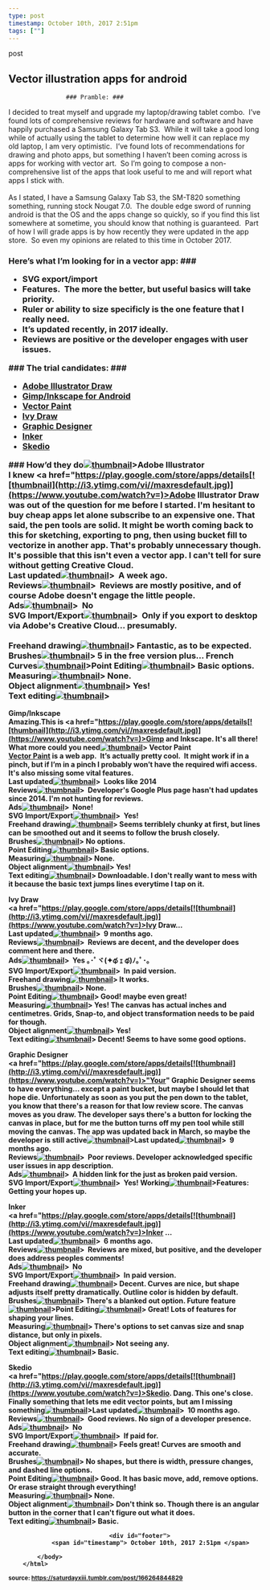 ```yaml
---
type: post
timestamp: October 10th, 2017 2:51pm
tags: [""]
---
```

post
## Vector illustration apps for android ##
                    ### Pramble: ###
I decided to treat myself and upgrade my laptop/drawing tablet combo.  I’ve found lots of comprehensive reviews for hardware and software and have happily purchased a Samsung Galaxy Tab S3.  While it will take a good long while of actually using the tablet to determine how well it can replace my old laptop, I am very optimistic.  I’ve found lots of recommendations for drawing and photo apps, but something I haven’t been coming across is apps for working with vector art.  So I’m going to compose a non-comprehensive list of the apps that look useful to me and will report what apps I stick with.<br/><br/>As I stated, I have a Samsung Galaxy Tab S3, the SM-T820 something something, running stock Nougat 7.0.  The double edge sword of running android is that the OS and the apps change so quickly, so if you find this list somewhere at sometime, you should know that nothing is guaranteed.  Part of how I will grade apps is by how recently they were updated in the app store.  So even my opinions are related to this time in October 2017.  
### Here’s what I’m looking for in a vector app: ###<ul><li>SVG export/import</li><li>Features.  The more the better, but useful basics will take priority.<br/></li><li>Ruler or ability to size specificly is the one feature that I really need.</li><li>It’s updated recently, in 2017 ideally.<br/></li><li>Reviews are positive or the developer engages with user issues.<br/></li></ul>### The trial candidates: ###<ul><li><a href="#adobeillustrator" target="_blank">Adobe Illustrator Draw</a></li><li><a href="#gimpinkscape" target="_blank">Gimp/Inkscape for Android</a></li><li><a href="#vectorpaint" target="_blank">Vector Paint</a></li><li><a href="#ivydraw" target="_blank">Ivy Draw</a><br/></li><li><a href="#graphicdesigner" target="_blank">Graphic Designer</a><br/></li><li><a href="#inker" target="_blank">Inker</a><br/></li><li><a href="#skedio" target="_blank">Skedio</a><br/></li></ul>### How’d they do[![thumbnail](http://i3.ytimg.com/vi/ /maxresdefault.jpg)](https://www.youtube.com/watch?v= )><a name="adobeillustrator" id="adobeillustrator">Adobe Illustrator</a><br/>I knew <a href="https://play.google.com/store/apps/details[![thumbnail](http://i3.ytimg.com/vi/ /maxresdefault.jpg)](https://www.youtube.com/watch?v= )>Adobe Illustrator Draw</a> was out of the question for me before I started.  I'm hesitant to buy cheap apps let alone subscribe to an expensive one.  That said, the pen tools are solid.  It might be worth coming back to this for sketching, exporting to png, then using bucket fill to vectorize in another app.  That's probably unnecessary though.  It's possible that this isn't even a vector app.  I can't tell for sure without getting Creative Cloud.<br/><b>Last updated[![thumbnail](http://i3.ytimg.com/vi/ /maxresdefault.jpg)](https://www.youtube.com/watch?v= )>  A week ago.<br/><b>Reviews[![thumbnail](http://i3.ytimg.com/vi/ /maxresdefault.jpg)](https://www.youtube.com/watch?v= )>  Reviews are mostly positive, and of course Adobe doesn't engage the little people.<br/><b>Ads[![thumbnail](http://i3.ytimg.com/vi/ /maxresdefault.jpg)](https://www.youtube.com/watch?v= )>  No<br/><b>SVG Import/Export[![thumbnail](http://i3.ytimg.com/vi/ /maxresdefault.jpg)](https://www.youtube.com/watch?v= )>  Only if you export to desktop via Adobe's Creative Cloud&hellip; presumably.<br/><br/><b>Freehand drawing[![thumbnail](http://i3.ytimg.com/vi/ /maxresdefault.jpg)](https://www.youtube.com/watch?v= )> Fantastic, as to be expected.<br/><b>Brushes[![thumbnail](http://i3.ytimg.com/vi/ /maxresdefault.jpg)](https://www.youtube.com/watch?v= )> 5 in the free version plus&hellip; French Curves[![thumbnail](http://i3.ytimg.com/vi/ /maxresdefault.jpg)](https://www.youtube.com/watch?v= )><b>Point Editing[![thumbnail](http://i3.ytimg.com/vi/ /maxresdefault.jpg)](https://www.youtube.com/watch?v= )> Basic options.<br/><b>Measuring[![thumbnail](http://i3.ytimg.com/vi/ /maxresdefault.jpg)](https://www.youtube.com/watch?v= )> None.<br/><b>Object alignment[![thumbnail](http://i3.ytimg.com/vi/ /maxresdefault.jpg)](https://www.youtube.com/watch?v= )> Yes!<br/><b>Text editing[![thumbnail](http://i3.ytimg.com/vi/ /maxresdefault.jpg)](https://www.youtube.com/watch?v= )> 

<a name="gimpinkscape" id="gimpinkscape">Gimp/Inkscape</a><br/>Amazing.This is <a href="https://play.google.com/store/apps/details[![thumbnail](http://i3.ytimg.com/vi/ /maxresdefault.jpg)](https://www.youtube.com/watch?v= )>Gimp and Inkscape</a>.  It's all there!  What more could you need[![thumbnail](http://i3.ytimg.com/vi/ /maxresdefault.jpg)](https://www.youtube.com/watch?v= )>
<a name="vectorpaint" id="vectorpaint">Vector Paint</a><br/><a href="http://vectorpaint.yaks.co.nz" target="_blank">Vector Paint</a> is a web app.  It’s actually pretty cool.  It might work if in a pinch, but if I’m in a pinch I probably won’t have the required wifi access. It's also missing some vital features.<br/><b>Last updated[![thumbnail](http://i3.ytimg.com/vi/ /maxresdefault.jpg)](https://www.youtube.com/watch?v= )>  Looks like 2014<br/><b>Reviews[![thumbnail](http://i3.ytimg.com/vi/ /maxresdefault.jpg)](https://www.youtube.com/watch?v= )>  Developer's Google Plus page hasn't had updates since 2014.  I'm not hunting for reviews.<br/><b>Ads[![thumbnail](http://i3.ytimg.com/vi/ /maxresdefault.jpg)](https://www.youtube.com/watch?v= )>  None!<br/><b>SVG Import/Export[![thumbnail](http://i3.ytimg.com/vi/ /maxresdefault.jpg)](https://www.youtube.com/watch?v= )>  Yes!<br/><b>Freehand drawing[![thumbnail](http://i3.ytimg.com/vi/ /maxresdefault.jpg)](https://www.youtube.com/watch?v= )> Seems terriblely chunky at first, but lines can be smoothed out and it seems to follow the brush closely.<br/><b>Brushes[![thumbnail](http://i3.ytimg.com/vi/ /maxresdefault.jpg)](https://www.youtube.com/watch?v= )> No options.<br/><b>Point Editing[![thumbnail](http://i3.ytimg.com/vi/ /maxresdefault.jpg)](https://www.youtube.com/watch?v= )> Basic options.<br/><b>Measuring[![thumbnail](http://i3.ytimg.com/vi/ /maxresdefault.jpg)](https://www.youtube.com/watch?v= )> None.<br/><b>Object alignment[![thumbnail](http://i3.ytimg.com/vi/ /maxresdefault.jpg)](https://www.youtube.com/watch?v= )> Yes!<br/><b>Text editing[![thumbnail](http://i3.ytimg.com/vi/ /maxresdefault.jpg)](https://www.youtube.com/watch?v= )> Downloadable.  I don't really want to mess with it because the basic text jumps lines everytime I tap on it.

<a name="ivydraw" id="ivydraw">Ivy Draw</a><br/><a href="https://play.google.com/store/apps/details[![thumbnail](http://i3.ytimg.com/vi/ /maxresdefault.jpg)](https://www.youtube.com/watch?v= )>Ivy Draw</a>&hellip;<br/><b>Last updated[![thumbnail](http://i3.ytimg.com/vi/ /maxresdefault.jpg)](https://www.youtube.com/watch?v= )>  9 months ago.<br/><b>Reviews[![thumbnail](http://i3.ytimg.com/vi/ /maxresdefault.jpg)](https://www.youtube.com/watch?v= )>  Reviews are decent, and the developer does comment here and there.<br/><b>Ads[![thumbnail](http://i3.ytimg.com/vi/ /maxresdefault.jpg)](https://www.youtube.com/watch?v= )>  Yes ｡･ﾟヾ(✦థ ｪ థ)ﾉ｡ﾟ･｡<br/><b>SVG Import/Export[![thumbnail](http://i3.ytimg.com/vi/ /maxresdefault.jpg)](https://www.youtube.com/watch?v= )>  In paid version.<br/><b>Freehand drawing[![thumbnail](http://i3.ytimg.com/vi/ /maxresdefault.jpg)](https://www.youtube.com/watch?v= )> It works.<br/><b>Brushes[![thumbnail](http://i3.ytimg.com/vi/ /maxresdefault.jpg)](https://www.youtube.com/watch?v= )> None.<br/><b>Point Editing[![thumbnail](http://i3.ytimg.com/vi/ /maxresdefault.jpg)](https://www.youtube.com/watch?v= )> Good!  maybe even great!<br/><b>Measuring[![thumbnail](http://i3.ytimg.com/vi/ /maxresdefault.jpg)](https://www.youtube.com/watch?v= )> Yes!  The canvas has actual inches and centimetres. Grids, Snap-to, and object transformation needs to be paid for though.<br/><b>Object alignment[![thumbnail](http://i3.ytimg.com/vi/ /maxresdefault.jpg)](https://www.youtube.com/watch?v= )> Yes!<br/><b>Text editing[![thumbnail](http://i3.ytimg.com/vi/ /maxresdefault.jpg)](https://www.youtube.com/watch?v= )> Decent!  Seems to have some good options.

<a name="graphicdesigner" id="graphicdesigner">Graphic Designer</a><br/><a href="https://play.google.com/store/apps/details[![thumbnail](http://i3.ytimg.com/vi/ /maxresdefault.jpg)](https://www.youtube.com/watch?v= )>"Your" Graphic Designer</a> seems to have everything&hellip; except a paint bucket, but maybe I should let that hope die.  Unfortunately as soon as you put the pen down to the tablet, you know that there's a reason for that low review score.  The canvas moves as you draw.  The developer says there's a button for locking the canvas in place, but for me the button turns off my pen tool while still moving the canvas.  The app was updated back in March, so maybe the developer is still active[![thumbnail](http://i3.ytimg.com/vi/ /maxresdefault.jpg)](https://www.youtube.com/watch?v= )><b>Last updated[![thumbnail](http://i3.ytimg.com/vi/ /maxresdefault.jpg)](https://www.youtube.com/watch?v= )>  9 months ago.<br/><b>Reviews[![thumbnail](http://i3.ytimg.com/vi/ /maxresdefault.jpg)](https://www.youtube.com/watch?v= )>  Poor reviews.  Developer acknowledged specific user issues in app description.<br/><b>Ads[![thumbnail](http://i3.ytimg.com/vi/ /maxresdefault.jpg)](https://www.youtube.com/watch?v= )>  A hidden link for the just as broken paid version.<br/><b>SVG Import/Export[![thumbnail](http://i3.ytimg.com/vi/ /maxresdefault.jpg)](https://www.youtube.com/watch?v= )>  Yes! Working[![thumbnail](http://i3.ytimg.com/vi/ /maxresdefault.jpg)](https://www.youtube.com/watch?v= )><b>Features:</b>  Getting your hopes up.<a></a>

<a name="inker" id="inker">Inker</a><br/><a href="https://play.google.com/store/apps/details[![thumbnail](http://i3.ytimg.com/vi/ /maxresdefault.jpg)](https://www.youtube.com/watch?v= )>Inker</a> &hellip;<br/><b>Last updated[![thumbnail](http://i3.ytimg.com/vi/ /maxresdefault.jpg)](https://www.youtube.com/watch?v= )>  6 months ago.<br/><b>Reviews[![thumbnail](http://i3.ytimg.com/vi/ /maxresdefault.jpg)](https://www.youtube.com/watch?v= )>  Reviews are mixed, but positive, and the developer does address peoples comments!<br/><b>Ads[![thumbnail](http://i3.ytimg.com/vi/ /maxresdefault.jpg)](https://www.youtube.com/watch?v= )>  No<br/><b>SVG Import/Export[![thumbnail](http://i3.ytimg.com/vi/ /maxresdefault.jpg)](https://www.youtube.com/watch?v= )>  In paid version.<br/><b>Freehand drawing[![thumbnail](http://i3.ytimg.com/vi/ /maxresdefault.jpg)](https://www.youtube.com/watch?v= )> Decent. Curves are nice, but shape adjusts itself pretty dramatically. Outline color is hidden by default.<br/><b>Brushes[![thumbnail](http://i3.ytimg.com/vi/ /maxresdefault.jpg)](https://www.youtube.com/watch?v= )> There's a blanked out option. Future feature[![thumbnail](http://i3.ytimg.com/vi/ /maxresdefault.jpg)](https://www.youtube.com/watch?v= )><b>Point Editing[![thumbnail](http://i3.ytimg.com/vi/ /maxresdefault.jpg)](https://www.youtube.com/watch?v= )> Great!  Lots of features for shaping your lines.<br/><b>Measuring[![thumbnail](http://i3.ytimg.com/vi/ /maxresdefault.jpg)](https://www.youtube.com/watch?v= )> There's options to set canvas size and snap distance, but only in pixels.<br/><b>Object alignment[![thumbnail](http://i3.ytimg.com/vi/ /maxresdefault.jpg)](https://www.youtube.com/watch?v= )> Not seeing any.<br/><b>Text editing[![thumbnail](http://i3.ytimg.com/vi/ /maxresdefault.jpg)](https://www.youtube.com/watch?v= )> Basic.

<a name="skedio" id="skedio">Skedio</a><br/><a href="https://play.google.com/store/apps/details[![thumbnail](http://i3.ytimg.com/vi/ /maxresdefault.jpg)](https://www.youtube.com/watch?v= )>Skedio</a>.  Dang.  This one's close.  Finally something that lets me edit vector points, but am I missing something[![thumbnail](http://i3.ytimg.com/vi/ /maxresdefault.jpg)](https://www.youtube.com/watch?v= )><b>Last updated[![thumbnail](http://i3.ytimg.com/vi/ /maxresdefault.jpg)](https://www.youtube.com/watch?v= )>  10 months ago.<br/><b>Reviews[![thumbnail](http://i3.ytimg.com/vi/ /maxresdefault.jpg)](https://www.youtube.com/watch?v= )>  Good reviews.  No sign of a developer presence.<br/><b>Ads[![thumbnail](http://i3.ytimg.com/vi/ /maxresdefault.jpg)](https://www.youtube.com/watch?v= )>  No<br/><b>SVG Import/Export[![thumbnail](http://i3.ytimg.com/vi/ /maxresdefault.jpg)](https://www.youtube.com/watch?v= )>  If paid for.<br/><b>Freehand drawing[![thumbnail](http://i3.ytimg.com/vi/ /maxresdefault.jpg)](https://www.youtube.com/watch?v= )> Feels great! Curves are smooth and accurate.<br/><b>Brushes[![thumbnail](http://i3.ytimg.com/vi/ /maxresdefault.jpg)](https://www.youtube.com/watch?v= )> No shapes, but there is width, pressure changes, and dashed line options.<br/><b>Point Editing[![thumbnail](http://i3.ytimg.com/vi/ /maxresdefault.jpg)](https://www.youtube.com/watch?v= )> Good. It has basic move, add, remove options. Or erase straight through everything!<br/><b>Measuring[![thumbnail](http://i3.ytimg.com/vi/ /maxresdefault.jpg)](https://www.youtube.com/watch?v= )> None.<br/><b>Object alignment[![thumbnail](http://i3.ytimg.com/vi/ /maxresdefault.jpg)](https://www.youtube.com/watch?v= )> Don't think so.  Though there is an angular button in the corner that I can't figure out what it does. <br/><b>Text editing[![thumbnail](http://i3.ytimg.com/vi/ /maxresdefault.jpg)](https://www.youtube.com/watch?v= )> Basic.

                
                
                
                
                
                
                                <div id="footer">
                <span id="timestamp"> October 10th, 2017 2:51pm </span>
                                
            </body>
        </html>

        
<small>source: https://saturdayxiii.tumblr.com/post/166264844829</small>